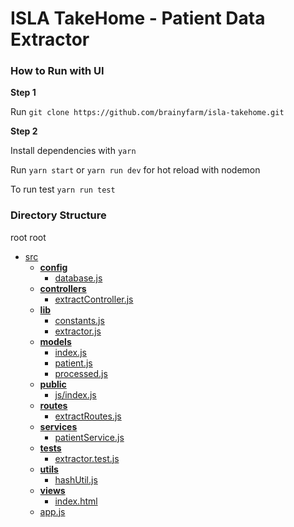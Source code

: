 # ISLA TakeHome - Patient Data Extractor

### How to Run with UI

**Step 1**

Run `git clone https://github.com/brainyfarm/isla-takehome.git`

**Step 2**

Install dependencies with `yarn`

Run `yarn start` or `yarn run dev` for hot reload with nodemon

To run test `yarn run test`


### Directory Structure
root
root

- [src](https://github.com/brainyfarm/isla-takehome/tree/main/src)
    - [**config**](https://github.com/brainyfarm/isla-takehome/tree/main/src/config)
        - [database.js](https://github.com/brainyfarm/isla-takehome/blob/main/src/config/database.js)
    - [**controllers**](https://github.com/brainyfarm/isla-takehome/tree/main/src/controllers)
        - [extractController.js](https://github.com/brainyfarm/isla-takehome/blob/main/src/controllers/extractController.js)
    - [**lib**](https://github.com/brainyfarm/isla-takehome/tree/main/src/lib)
        - [constants.js](https://github.com/brainyfarm/isla-takehome/blob/main/src/lib/constants.js)
        - [extractor.js](https://github.com/brainyfarm/isla-takehome/blob/main/src/lib/extractor.js)
    - [**models**](https://github.com/brainyfarm/isla-takehome/tree/main/src/models)
        - [index.js](https://github.com/brainyfarm/isla-takehome/blob/main/src/models/index.js)
        - [patient.js](https://github.com/brainyfarm/isla-takehome/blob/main/src/models/patient.js)
        - [processed.js](https://github.com/brainyfarm/isla-takehome/blob/main/src/models/processed.js)
    - [**public**](https://github.com/brainyfarm/isla-takehome/tree/main/src/public)
        - [js/index.js](https://github.com/brainyfarm/isla-takehome/blob/main/src/public/js/index.js)
    - [**routes**](https://github.com/brainyfarm/isla-takehome/tree/main/src/routes)
        - [extractRoutes.js](https://github.com/brainyfarm/isla-takehome/blob/main/src/routes/extractRoutes.js)
    - [**services**](https://github.com/brainyfarm/isla-takehome/tree/main/src/services)
        - [patientService.js](https://github.com/brainyfarm/isla-takehome/blob/main/src/services/patientService.js)
    - [**tests**](https://github.com/brainyfarm/isla-takehome/tree/main/src/tests)
        - [extractor.test.js](https://github.com/brainyfarm/isla-takehome/blob/main/src/tests/extractor.test.js)
    - [**utils**](https://github.com/brainyfarm/isla-takehome/tree/main/src/utils)
        - [hashUtil.js](https://github.com/brainyfarm/isla-takehome/blob/main/src/utils/hashUtil.js)
    - [**views**](https://github.com/brainyfarm/isla-takehome/tree/main/src/views)
        - [index.html](https://github.com/brainyfarm/isla-takehome/blob/main/src/views/index.html)
    - [app.js](https://github.com/brainyfarm/isla-takehome/blob/main/src/app.js)


